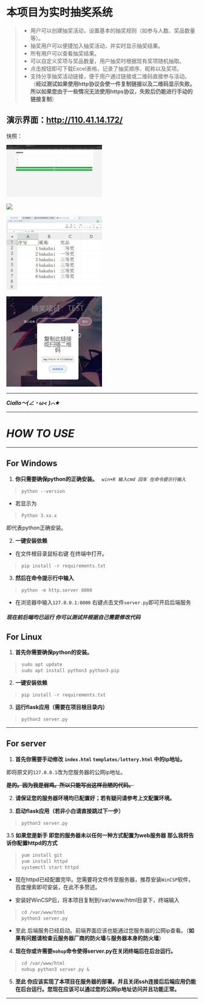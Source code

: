 # 本项目为实时抽奖系统
> + 用户可以创建抽奖活动，设置基本的抽奖规则（如参与人数、奖品数量等）。
> + 抽奖用户可以便捷加入抽奖活动，并实时显示抽奖结果。
> + 所有用户可以查看抽奖结果。
> + 可以自定义奖项与奖品数量，用户抽奖时根据现有奖项随机抽取。
> + 点击按钮即可下载Excel表格，记录了抽奖顺序、昵称以及奖项。
> + 支持分享抽奖活动链接，便于用户通过链接或二维码直接参与活动。（**经过测试如果使用http协议会使一件复制链接以及二维码显示失败。所以如果您由于一些情况无法使用https协议，失败后仍能进行手动的链接复制**）
>
## 演示界面：http://110.41.14.172/
>
快照：
>

<img src="/Snapshot1.png" width="50%">

>

<img src="/Snapshot2.png" width="50%">

>
<img src="/Snapshot3.png" width="50%">

>
<img src="/Snapshot4.png" width="50%">

>

>

>


----
***Ciallo～(∠・ω< )⌒★***

----
# ***HOW TO USE***
----
## For Windows
1. **你只需要确保python的正确安装。**
*`` win+R 输入cmd 回车 在命令提示行输入``*

  
> ```
>python --version
> ```
+ 若显示为
> ```
> Python 3.xx.x
> ```
即代表python正确安装。

2. **一键安装依赖**
+ 在文件根目录鼠标右键 在终端中打开。
> ```
>pip install -r requirements.txt
> ```

3. **然后在命令提示行中输入**
> ```
>python -m http.server 8000
> ```
+ 在浏览器中输入`127.0.0.1:8000`
右键点击文件`server.py`即可开启后端服务

##### 现在前后端均已运行 你可以测试并根据自己需要修改代码

## For Linux
1. **首先你需要确保python的安装。**
> ```
>sudo apt update
>sudo apt install python3 python3-pip
> ```
2. **一键安装依赖**
> ```
>pip install -r requirements.txt
> ```
3. **运行flask应用（需要在项目根目录内）**
> ```
>python3 server.py
> ```

----
## For server
1. **首先你需要手动修改 `index.html` `templates/lottery.html` 中的ip地址。**

即将原文的`127.0.0.1`改为您服务器的公网ip地址。

**~~是的。因为我是弱鸡。所以只能写出这样丑陋的代码。~~**

2. **请保证您的服务器环境均已配置好；若有疑问请参考上文配置环境。**
>

3. **启动flask应用（若非小白请直接跳过下一步）**
> ```
>python3 server.py
> ```
3.5 **如果您是新手 即您的服务器未以任何一种方式配置为web服务器 那么我将告诉你配置httpd的方式**
> ```
>yum install git
>yum install httpd
>systemctl start httpd
> ```


+ 现在httpd已经配置完毕。您需要将文件传至服务器，推荐安装`WinCSP`软件，百度搜索即可安装，在此不多赘述。
>

+ 安装好WinCSP后，将本项目复制到/var/www/html目录下，终端输入
> ```
>cd /var/www/html
>python3 server.py
> ```
+ 至此 后端服务已经启动。前端界面应该也能通过您服务器的公网ip查看。（**如果有问题请检查云服务器厂商的防火墙**与**服务器本身的防火墙**）
>
4. **现在你或许需要`nohup`命令使得server.py在关闭终端后在后台运行。**
> ```
>cd /var/www/html
>nohup python3 server.py &
> ```

5. **至此 你应该实现了本项目在服务器的部署。并且关闭ssh连接后后端应用仍能在后台运行。您现在应该可以通过您的公网ip地址访问并且功能正常。**

----
